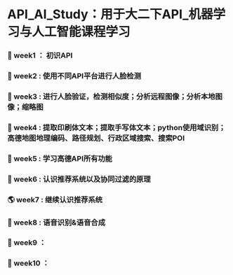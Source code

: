 # API_AI_Study：用于大二下API_机器学习与人工智能课程学习
### :confetti_ball: week1 ： 初识API   
### :christmas_tree: week2 : 使用不同API平台进行人脸检测
### :wind_chime: week3 : 进行人脸验证，检测相似度；分析远程图像；分析本地图像；缩略图
### :crystal_ball: week4 : 提取印刷体文本；提取手写体文本；python使用域识别；高德地图地理编码、路径规划、行政区域搜索、搜索POI
### :full_moon_with_face: week5 : 学习高德API所有功能
### :leaves: week6 : 认识推荐系统以及协同过滤的原理
### :earth_americas: week7 : 继续认识推荐系统
### :palm_tree: week8 : 语音识别&语音合成
### :cherry_blossom: week9 ： 
### :blossom: week10 ： 
